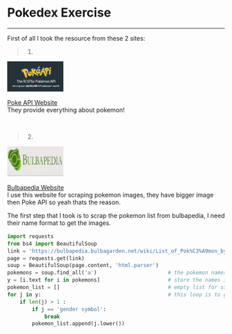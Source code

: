 # Pokedex Exercise  
<hr>

First of all I took the resource from these 2 sites:
> 1. 
<img src="pokeapi.png" width="130" height ='70' />  

[Poke API Website](https://pokeapi.co/)  
They provide everything about pokemon!  

<br>

> 2. 
<img src="BULBA.png" width="130" height ='70' />  

[Bulbapedia Website](https://bulbapedia.bulbagarden.net/wiki/List_of_Pok%C3%A9mon_by_name)  
I use this website for scraping pokemon images, they have bigger image then Poke API so yeah thats the reason.

The first step that I took is to scrap the pokemon list from bulbapedia,
I need their name format to get the images.
```python
import requests
from bs4 import BeautifulSoup
link = 'https://bulbapedia.bulbagarden.net/wiki/List_of_Pok%C3%A9mon_by_name'
page = requests.get(link)
soup = BeautifulSoup(page.content, 'html.parser')
pokemons = soup.find_all('a')                       # the pokemon names found in 'a' tag
y = [i.text for i in pokemons]                      # store the names into a list in variable y
pokemon_list = []                                   # empty list for store a clean result of the pokemon names
for j in y:                                         # this loop is to get the clean result of the pokemon names
    if len(j) > 1 :                                 
        if j == 'gender symbol':
            break
        pokemon_list.append(j.lower())
```

